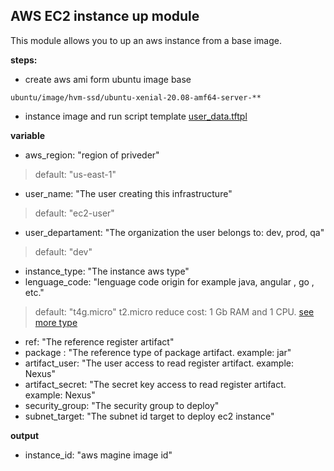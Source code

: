 AWS EC2 instance up module
---
This module allows you to up an aws instance from a base image.

**steps:**
* create aws ami form ubuntu image base
````
ubuntu/image/hvm-ssd/ubuntu-xenial-20.08-amf64-server-**
````
* instance image and run script template [user_data.tftpl](https://github.com/Iberia-Ent/software-engineering--reference-architecture--workflow/blob/main/terraform/modules/aws-ec2-image-iberia/user_data.tftpl)



**variable**
* aws_region:           "region of priveder"
>default: "us-east-1"
* user_name:        "The user creating this infrastructure"   
>default: "ec2-user"
* user_departament: "The organization the user belongs to: dev, prod, qa"
>default: "dev"
* instance_type:    "The instance aws type"
* lenguage_code:    "lenguage code origin for example java, angular , go , etc."
> default:          "t4g.micro"
> t2.micro reduce cost: 1 Gb RAM and 1 CPU. [see more type](https://aws.amazon.com/ec2/instance-types/)  
* ref:              "The reference register artifact"
* package :         "The reference type of package artifact. example: jar"
* artifact_user:    "The user access to read register artifact. example: Nexus"
* artifact_secret:  "The secret key access to read register artifact. example: Nexus"
* security_group:   "The security group to deploy"
* subnet_target:    "The subnet id target to deploy ec2 instance"

**output**
* instance_id: "aws magine image id"
>  
